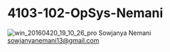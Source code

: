 # 4103-102-OpSys-Nemani
![win_20160420_19_10_26_pro](https://cloud.githubusercontent.com/assets/21367973/18188913/98e03122-707b-11e6-88b9-4019d9102a90.jpg)
Sowjanya Nemani   
sowjanyanemani13@gmail.com

